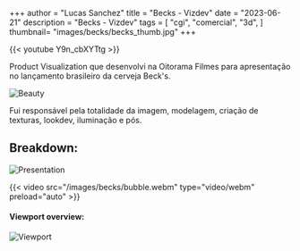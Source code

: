  +++
author = "Lucas Sanchez"
title = "Becks - Vizdev"
date = "2023-06-21"
description = "Becks - Vizdev"
tags = [
    "cgi",
    "comercial",
    "3d",
]
thumbnail= "images/becks/becks_thumb.jpg"
+++

{{< youtube Y9n_cbXYTtg >}}

Product Visualization que desenvolvi na Oitorama Filmes para apresentação no lançamento brasileiro da cerveja Beck's.

![Beauty](/images/becks/becks01.jpg)

Fui responsável pela totalidade da imagem, modelagem, criação de texturas, lookdev, iluminação e pós.

## Breakdown:

![Presentation](/images/becks/becks02.jpg)

{{< video src="/images/becks/bubble.webm" type="video/webm" preload="auto" >}}

#### Viewport overview:

![Viewport](/images/becks/becks03.jpg)

